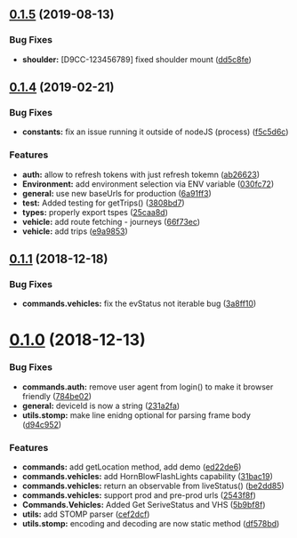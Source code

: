 ## [0.1.5](https://git.sdo.jlrmotor.com/d9mvp/wcif9/compare/0.1.4...0.1.5) (2019-08-13)


### Bug Fixes

* **shoulder:** [D9CC-123456789] fixed shoulder mount ([dd5c8fe](https://git.sdo.jlrmotor.com/d9mvp/wcif9/commits/dd5c8fe))



## [0.1.4](https://git.sdo.jlrmotor.com/d9mvp/wcif9/compare/0.1.1...0.1.4) (2019-02-21)


### Bug Fixes

* **constants:** fix an issue running it outside of nodeJS (process) ([f5c5d6c](https://git.sdo.jlrmotor.com/d9mvp/wcif9/commits/f5c5d6c))


### Features

* **auth:** allow to refresh tokens with just refresh tokemn ([ab26623](https://git.sdo.jlrmotor.com/d9mvp/wcif9/commits/ab26623))
* **Environment:** add environment selection via ENV variable ([030fc72](https://git.sdo.jlrmotor.com/d9mvp/wcif9/commits/030fc72))
* **general:** use new baseUrls for production ([6a91ff3](https://git.sdo.jlrmotor.com/d9mvp/wcif9/commits/6a91ff3))
* **test:** Added testing for getTrips() ([3808bd7](https://git.sdo.jlrmotor.com/d9mvp/wcif9/commits/3808bd7))
* **types:** properly export tspes ([25caa8d](https://git.sdo.jlrmotor.com/d9mvp/wcif9/commits/25caa8d))
* **vehicle:** add route fetching - journeys ([66f73ec](https://git.sdo.jlrmotor.com/d9mvp/wcif9/commits/66f73ec))
* **vehicle:** add trips ([e9a9853](https://git.sdo.jlrmotor.com/d9mvp/wcif9/commits/e9a9853))



## [0.1.1](https://git.sdo.jlrmotor.com/d9mvp/wcif9/compare/0.1.0...0.1.1) (2018-12-18)


### Bug Fixes

* **commands.vehicles:** fix the evStatus not iterable bug ([3a8ff10](https://git.sdo.jlrmotor.com/d9mvp/wcif9/commits/3a8ff10))



# [0.1.0](https://git.sdo.jlrmotor.com/d9mvp/wcif9/compare/31bac19...0.1.0) (2018-12-13)


### Bug Fixes

* **commands.auth:** remove user agent from login() to make it browser friendly ([784be02](https://git.sdo.jlrmotor.com/d9mvp/wcif9/commits/784be02))
* **general:** deviceId is now a string ([231a2fa](https://git.sdo.jlrmotor.com/d9mvp/wcif9/commits/231a2fa))
* **utils.stomp:** make line enidng optional for parsing frame body ([d94c952](https://git.sdo.jlrmotor.com/d9mvp/wcif9/commits/d94c952))


### Features

* **commands:** add getLocation method, add demo ([ed22de6](https://git.sdo.jlrmotor.com/d9mvp/wcif9/commits/ed22de6))
* **commands.vehicles:** add HornBlowFlashLights capability ([31bac19](https://git.sdo.jlrmotor.com/d9mvp/wcif9/commits/31bac19))
* **commands.vehicles:** return an observable from  liveStatus() ([be2dd85](https://git.sdo.jlrmotor.com/d9mvp/wcif9/commits/be2dd85))
* **commands.vehicles:** support prod and pre-prod urls ([2543f8f](https://git.sdo.jlrmotor.com/d9mvp/wcif9/commits/2543f8f))
* **Commands.Vehicles:** Added Get SeriveStatus and VHS ([5b9bf8f](https://git.sdo.jlrmotor.com/d9mvp/wcif9/commits/5b9bf8f))
* **utils:** add STOMP parser ([cef2dcf](https://git.sdo.jlrmotor.com/d9mvp/wcif9/commits/cef2dcf))
* **utils.stomp:** encoding and decoding are now static method ([df578bd](https://git.sdo.jlrmotor.com/d9mvp/wcif9/commits/df578bd))



